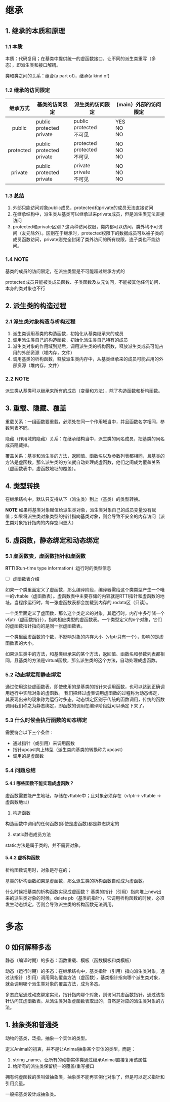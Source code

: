 # 继承

## 1. 继承的本质和原理

### 1.1 本质

本质：代码复用；在基类中提供统一的虚函数接口，让不同的派生类重写（多态），即派生类和接口解耦。

类和类之间的关系：组合(a part of)，继承(a kind of)

### 1.2 继承的访问限定

| 继承方式  | 基类的访问限定                     | 派生类的访问限定                     | (main）外部的访问限定 |
| :-------: | ---------------------------------- | ------------------------------------ | --------------------- |
|  public   | public<br />protected<br />private | public<br />protected<br />不可见    | YES<br />NO<br />NO   |
| protected | public<br />protected<br />private | protected<br />protected<br />不可见 | NO<br />NO<br />NO    |
|  private  | public<br />protected<br />private | private<br />private<br />不可见     | NO<br />NO<br />NO    |

### 1.3 总结

1. 外部只能访问对象public成员，protected和private的成员无法直接访问
2. 在继承结构中，派生类从基类可以继承过来private成员，但是派生类无法直接访问
3. protected和private区别？这两种访问权限，类内都可以访问，类外均不可访问（友元除外）。区别在于继承时，protected权限下的数据成员可以被子类的成员函数访问，private则完全封闭了类外访问的所有权限，连子类也不能访问。

### 1.4 NOTE

基类的成员的访问限定，在派生类里是不可能超过继承方式的

protected成员只能被类成员函数、子类函数及友元访问，不能被其他任何访问，本身的类对象也不行

## 2. 派生类的构造过程

### 2.1 派生类对象构造与析构过程

1. 派生类调用基类的构造函数，初始化从基类继承来的成员
2. 调用派生类自己的构造函数，初始化派生类自己特有的成员
3. 派生类对象的作用域到期后，调用派生类的析构函数，释放派生类成员可能占用的外部资源（堆内存，文件）
4. 调用基类的析构函数，释放派生类内存中，从基类继承来的成员可能占用的外部资源（堆内存，文件）

### 2.2 NOTE

派生类从基类可以继承来所有的成员（变量和方法），除了构造函数和析构函数。

## 3. 重载、隐藏、覆盖

重载关系：一组函数要重载，必须处在同一个作用域当中，并且函数名字相同，参数列表不同。

隐藏（作用域的隐藏）关系：在继承结构当中，派生类的同名成员，把基类的同名成员隐藏掉。

覆盖关系：基类和派生类的方法，返回值、函数名以及参数列表都相同，且基类的方法是虚函数，那么派生类的方法就自动处理成虚函数，他们之间成为覆盖关系（虚函数表中，虚函数地址的覆盖）。

## 4. 类型转换

在继承结构中，默认只支持从下（派生类）到上（基类）的类型转换。

**NOTE** 如果将基类对象赋值给派生类对象，派生类对象自己的成员变量没有赋值；如果将派生类对象类型的指针指向基类对象，则会导致不安全的内存访问（派生类对象指针指向的内存空间更大）

## 5. 虚函数，静态绑定和动态绑定

### 5.1 虚函数表，虚函数指针和虚函数

**RTTI**(Run-time type information) :运行时的类型信息 

- [ ] 虚函数表介绍

如果一个类里面定义了虚函数，那么编译阶段，编译器需给这个类类型产生一个唯一的vftable（虚函数表）。虚函数表中主要存储的内容就是RTTI指针和虚函数的地址。当程序运行时，每一张虚函数表都会加载到内存的.rodata区（只读）。

一个类里面定义了虚函数，那么这个类定义的对象，其运行时，内存中多存储一个vfptr（虚函数指针），指向相应类型的虚函数表。一个类型定义的n个对象，它们的虚函数指针指向的是同一张虚函数表。

一个类里面虚函数的个数，不影响对象的内存大小（vfptr只有一个），影响的是虚函数表的大小。

如果派生类中的方法，和基类继承来的某个方法，返回值、函数名和参数列表都相同，且基类的方法是virtual函数，那么派生类的这个方法，自动处理成虚函数。

### 5.2 动态绑定和静态绑定

通过使用这些虚函数表，即使使用的是基类的指针来调用函数，也可以达到正确调用运行中实际对象的虚函数。 
我们把经过虚表调用虚函数的过程称为动态绑定，其表现出来的现象称为运行时多态。动态绑定区别于传统的函数调用，传统的函数调用我们称之为静态绑定，即函数的调用在编译阶段就可以确定下来了。

### 5.3 什么时候会执行函数的动态绑定

需要符合以下三个条件：

- 通过指针（或引用）来调用函数
- 指针upcast向上转型（派生类向基类的转换称为upcast）
- 调用的是虚函数

### 5.4 问题总结

#### 5.4.1 哪些函数不能实现成虚函数？

虚函数需要能产生地址，存储在vftable中；且对象必须存在（vfptr-> vftable ->虚函数地址）

1. 构造函数

构造函数中调用的任何函数(即使是虚函数)都是静态绑定的

2. static静态成员方法

static方法是属于类的，并不需要对象。

#### 5.4.2 虚析构函数

析构函数调用时，对象是存在的；

基类的析构函数如果是虚函数，那么派生类的析构函数自动成为虚函数。

什么时候把基类的析构函数实现成虚函数？ 基类的指针（引用）指向堆上new出来的派生类对象的时候。delete pb（基类的指针），它调用析构函数的时候，必须发生动态绑定，否则会导致派生类的析构函数无法调用。

# 多态

## 0 如何解释多态

静态（编译时期）的多态：函数重载、模板（函数模板和类模板）

动态（运行时期）的多态：在继承结构中，基类指针（引用）指向派生类对象，通过该指针（引用）调用同名覆盖方法（虚函数），基类指针指向哪个派生类对象，就会调用哪个派生类对象的覆盖方法，成为多态。

多态底层通过动态绑定实现，指针指向哪个对象，则访问其虚函数指针，通过该指针访问其虚函数表。从派生类对象虚函数表取出的，自然是对应的派生类对象的方法。

## 1. 抽象类和普通类

动物的基类，泛指，抽象一个实体的类型。

定义Animal的初衷，并不是让Animal抽象某个实体的类型，而是：

1. string _name，让所有的动物实体类通过继承Animal直接复用该属性
2. 给所有的派生类保留统一的覆盖/重写接口

拥有纯虚函数的类叫做抽象类，抽象类不能再实例化对象了，但是可以定义指针和引用变量。

一般把基类设计成抽象类。


